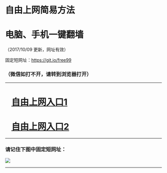 ﻿# 自由上网简易方法

# 电脑、手机一键翻墙

（2017/10/09 更新，网址有效）

固定短网址：https://git.io/free99

### （微信如打不开，请转到浏览器打开）


***





# &nbsp;&nbsp; <a href="http://ft1633126775.fwq-tz-1001.info/fwqtz01.html?t=10090019404 " target="_blank">自由上网入口1</a>
# &nbsp;&nbsp; <a href="http://ft191146275.fwq-tz-1002.info/fwqtz02.html?t=100900118223 " target="_blank">自由上网入口2</a>
***

### 请记住下图中固定短网址：

<img src="https://s3-us-west-2.amazonaws.com/fwq-1001/yjfq-20170905okok.png" /> 


***


